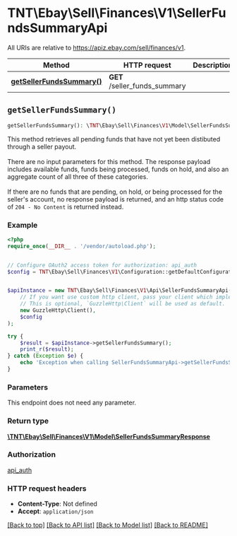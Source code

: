 # TNT\Ebay\Sell\Finances\V1\SellerFundsSummaryApi

All URIs are relative to https://apiz.ebay.com/sell/finances/v1.

Method | HTTP request | Description
------------- | ------------- | -------------
[**getSellerFundsSummary()**](SellerFundsSummaryApi.md#getSellerFundsSummary) | **GET** /seller_funds_summary | 


## `getSellerFundsSummary()`

```php
getSellerFundsSummary(): \TNT\Ebay\Sell\Finances\V1\Model\SellerFundsSummaryResponse
```



This method retrieves all pending funds that have not yet been distibuted through a seller payout.<br><br>There are no input parameters for this method. The response payload includes available funds, funds being processed, funds on hold, and also an aggregate count of all three of these categories.<br><br>If there are no funds that are pending, on hold, or being processed for the seller's account, no response payload is returned, and an http status code of <code>204 - No Content</code> is returned instead.

### Example

```php
<?php
require_once(__DIR__ . '/vendor/autoload.php');


// Configure OAuth2 access token for authorization: api_auth
$config = TNT\Ebay\Sell\Finances\V1\Configuration::getDefaultConfiguration()->setAccessToken('YOUR_ACCESS_TOKEN');


$apiInstance = new TNT\Ebay\Sell\Finances\V1\Api\SellerFundsSummaryApi(
    // If you want use custom http client, pass your client which implements `GuzzleHttp\ClientInterface`.
    // This is optional, `GuzzleHttp\Client` will be used as default.
    new GuzzleHttp\Client(),
    $config
);

try {
    $result = $apiInstance->getSellerFundsSummary();
    print_r($result);
} catch (Exception $e) {
    echo 'Exception when calling SellerFundsSummaryApi->getSellerFundsSummary: ', $e->getMessage(), PHP_EOL;
}
```

### Parameters

This endpoint does not need any parameter.

### Return type

[**\TNT\Ebay\Sell\Finances\V1\Model\SellerFundsSummaryResponse**](../Model/SellerFundsSummaryResponse.md)

### Authorization

[api_auth](../../README.md#api_auth)

### HTTP request headers

- **Content-Type**: Not defined
- **Accept**: `application/json`

[[Back to top]](#) [[Back to API list]](../../README.md#endpoints)
[[Back to Model list]](../../README.md#models)
[[Back to README]](../../README.md)
